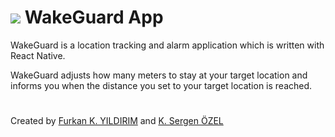 <h1>
    <img src="https://github.com/furkannyildirim/WakeGuardApp/blob/master/ios/WakeGuard/Images.xcassets/AppIcon.appiconset/wg-icon-80px.png"/>
    WakeGuard App
</h1>

WakeGuard is a location tracking and alarm application which is written with React Native.

WakeGuard adjusts how many meters to stay at your target location and informs you when the distance you set to your target location is reached.
<h1></h1>

Created by [Furkan K. YILDIRIM](https://github.com/furkannyildirim) and [K. Sergen ÖZEL](https://github.com/ksergenozel)
